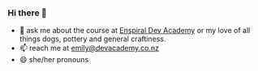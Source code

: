 ### Hi there 👋

- 💬 ask me about the course at [Enspiral Dev Academy](https://devacademy.co.nz/) or my love of all things dogs, pottery and general craftiness. 
- 📫 reach me at emily@devacademy.co.nz
- 😄 she/her pronouns


